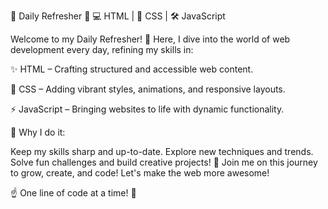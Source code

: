 🚀 Daily Refresher 🌟
💻 HTML | 🎨 CSS | 🛠️ JavaScript

Welcome to my Daily Refresher! 🚀 Here, I dive into the world of web development every day, refining my skills in:


✨ HTML – Crafting structured and accessible web content.

🎨 CSS – Adding vibrant styles, animations, and responsive layouts.

⚡ JavaScript – Bringing websites to life with dynamic functionality.


🧠 Why I do it:


Keep my skills sharp and up-to-date.
Explore new techniques and trends.
Solve fun challenges and build creative projects!
🌱 Join me on this journey to grow, create, and code! Let's make the web more awesome!











☝️ One line of code at a time! 🎉
